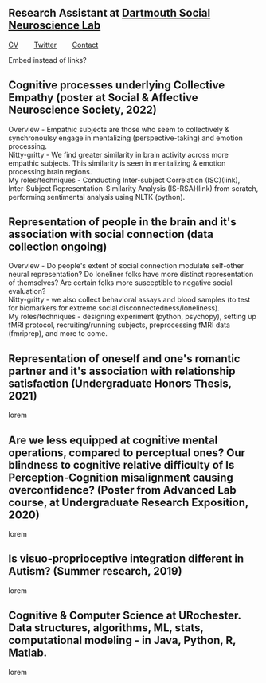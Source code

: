 ## Research Assistant at [Dartmouth Social Neuroscience Lab](http://www.dartmouth-socialneurolab.com)
[CV](https://drive.google.com/file/d/1re4ELCf2sCyWzUF3h9sbAehXcIgBKgx4/view?usp=sharing)&nbsp;&nbsp;&nbsp;&nbsp;&nbsp;&nbsp;&nbsp;&nbsp;[Twitter](https://twitter.com/SiddhantIyer6)&nbsp;&nbsp;&nbsp;&nbsp;&nbsp;&nbsp;&nbsp;&nbsp;[Contact](mailto:siddhant.kumar.iyer@gmail.com)  

Embed instead of links?

## Cognitive processes underlying Collective Empathy (poster at Social & Affective Neuroscience Society, 2022)  
Overview - Empathic subjects are those who seem to collectively & synchronoulsy engage in mentalizing (perspective-taking) and emotion processing.  
Nitty-gritty - We find greater similarity in brain activity across more empathic subjects. This similarity is seen in mentalizing & emotion processing brain regions.  
My roles/techniques - Conducting Inter-subject Correlation (ISC)(link), Inter-Subject Representation-Similarity Analysis (IS-RSA)(link) from scratch, performing sentimental analysis using NLTK (python).  

## Representation of people in the brain and it's association with social connection (data collection ongoing)  
Overview - Do people's extent of social connection modulate self-other neural representation? Do loneliner folks have more distinct representation of themselves? Are certain folks more susceptible to negative social evaluation?  
Nitty-gritty - we also collect behavioral assays and blood samples (to test for biomarkers for extreme social disconnectedness/loneliness).  
My roles/techniques - designing experiment (python, psychopy), setting up fMRI protocol, recruiting/running subjects, preprocessing fMRI data (fmriprep), and more to come.  

## Representation of oneself and one's romantic partner and it's association with relationship satisfaction (Undergraduate Honors Thesis, 2021)  
lorem

## Are we less equipped at cognitive mental operations, compared to perceptual ones? Our blindness to cognitive relative difficulty of Is Perception-Cognition misalignment causing overconfidence? (Poster from Advanced Lab course, at Undergraduate Research Exposition, 2020)  
lorem

## Is visuo-proprioceptive integration different in Autism? (Summer research, 2019)  
lorem

## Cognitive & Computer Science at URochester. Data structures, algorithms, ML, stats, computational modeling - in Java, Python, R, Matlab.  
lorem
